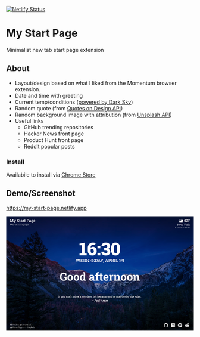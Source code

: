 [![Netlify Status](https://api.netlify.com/api/v1/badges/f17a321d-5c04-496a-9350-64b5df3335e9/deploy-status)](https://app.netlify.com/sites/my-start-page/deploys)

# My Start Page

Minimalist new tab start page extension

## About

- Layout/design based on what I liked from the Momentum browser extension.
- Date and time with greeting
- Current temp/conditions ([powered by Dark Sky](https://darksky.net/poweredby/))
- Random quote (from [Quotes on Design API](https://quotesondesign.com/api/))
- Random background image with attribution (from [Unsplash API](https://unsplash.com/developers))
- Useful links
  - GitHub trending repositories
  - Hacker News front page
  - Product Hunt front page
  - Reddit popular posts

### Install

Availabile to install via <a href="https://chrome.google.com/webstore/detail/pjmobojmaaemcnoiccepkecplpddaaaa" target="_blank" rel="noopener">Chrome Store</a>

## Demo/Screenshot

<a href="https://my-start-page.netlify.app" target="_blank" rel="noopener">https://my-start-page.netlify.app</a>

![My Start Page Screenshot](./screenshot.png "My Start Page Screenshot")
